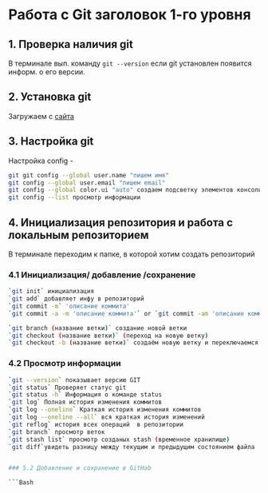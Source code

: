 # Работа с Git заголовок 1-го уровня

## 1. Проверка наличия git

В терминале вып. команду `git --version` если git установлен появится информ. о его версии.

## 2. Установка git

Загружаем с [сайта](https://git-scm.com/)

## 3. Настройка git

Настройка config -

```Bash
git git config --global user.name "пишем имя"
git config --global user.email "пишем email"
git config --global color.ui "auto" создаем подсветку элементов консоли
git config --list просмотр информации

```

## 4. Инициализация репозитория и работа с локальным репозиторием

В терминале переходим к папке, в которой хотим создать репозиторий

### 4.1 Инициализация/ добавление /сохранение

```Bash
`git init` инициализация
`git add` добавляет инфу в репозиторий
`git commit -m` 'описание коммита'
`git commit -a -m 'описание коммита'` or `git commit -am 'описание коммита'` - Добавит инфу и commit! Работает только с ранее добавленным файлом через команду add!!!

`git branch (название ветки)` создание новой ветки
`git checkout (название ветки)` (переход на новую ветку)
`git checkout -b (название ветки)` создаём новую ветку и переключаемся на неё
```

### 4.2 Просмотр информации

````Bash
`git --version` показывает версию GIT
`git status` Проверяет статус git
`git status -h` Информация о команде status
`git log` Полная история изменения коммитов
`git log --oneline` Краткая история изменения коммитов
`git log --oneline --all` вся краткая история изменений
`git reflog` история всех операций  в репозитории
`git branch` просмотр веток
`git stash list` просмотр созданых stash (временное хранилище)
`git diff`увидеть разницу между текущим и предыдущим состоянием файла


### 5.2 Добавление и сохранение в GitHab

```Bash


````
